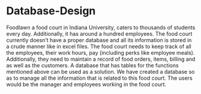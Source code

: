 # Database-Design

Foodlawn a food court in Indiana University,  caters to thousands of
students every day. Additionally, it has around a hundred employees. The food court currently
doesn’t have a proper database and all its information is stored in a crude manner like in excel
files. The food court needs to keep track of all the employees, their work hours, pay (including
perks like employee meals). Additionally, they need to maintain a record of food orders, items,
billing and as well as the customers. A database that has tables for the functions mentioned
above can be used as a solution. We have created a database so as to manage all the
information that is related to this food court. The users would be the manager and employees
working in the food court.
